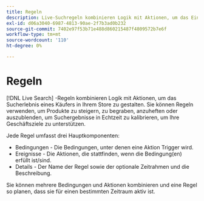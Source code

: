 ```yaml
---
title: Regeln
description: Live-Suchregeln kombinieren Logik mit Aktionen, um das Einkaufserlebnis zu gestalten.
exl-id: d06a3040-6987-4813-90ae-2f7b3ad0b232
source-git-commit: 7402e97f53b71e488d860215487f4809572b7e6f
workflow-type: tm+mt
source-wordcount: '110'
ht-degree: 0%

---
```


# Regeln

[!DNL Live Search] -Regeln kombinieren Logik mit Aktionen, um das Sucherlebnis eines Käufers in Ihrem Store zu gestalten. Sie können Regeln verwenden, um Produkte zu steigern, zu begraben, anzuheften oder auszublenden, um Suchergebnisse in Echtzeit zu kalibrieren, um Ihre Geschäftsziele zu unterstützen.

Jede Regel umfasst drei Hauptkomponenten:

* Bedingungen - Die Bedingungen, unter denen eine Aktion Trigger wird.
* Ereignisse - Die Aktionen, die stattfinden, wenn die Bedingung(en) erfüllt ist/sind.
* Details - Der Name der Regel sowie der optionale Zeitrahmen und die Beschreibung.

Sie können mehrere Bedingungen und Aktionen kombinieren und eine Regel so planen, dass sie für einen bestimmten Zeitraum aktiv ist.
